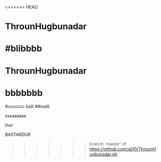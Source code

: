 <<<<<<< HEAD
# ThrounHugbunadar
#blibbbb
=======
# ThrounHugbunadar

# bbbbbbb
#ccccccc
kalli
##malli

sssaaaaaa

thor

BASTARDUR
>>>>>>> branch 'master' of https://github.com/ajj10/ThrounHugbunadar.git
